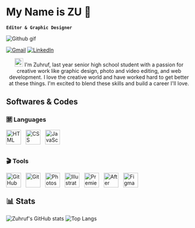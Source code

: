 # My Name is ZU :poodle:
**`Editor & Graphic Designer`**

![Github gif](https://github.com/callMeZu/callMeZu/assets/136812273/ac3edbd8-f24d-4210-8a68-ebad12007857)

[![Gmail](https://img.shields.io/badge/-GMAIL-D14836?style=for-the-badge&logo=gmail&logoColor=white)](mailto:inizuuu@gmail.com)
[![LinkedIn](https://img.shields.io/badge/-LINKEDIN-0077B5?style=for-the-badge&logo=linkedin&logoColor=white)](https://www.linkedin.com/in/zuhruf/) 



<p align = "center">
  <img src = "https://media.giphy.com/media/xlqFxnsFeyuu2pDp4j/giphy.gif" width = "23px"> I'm Zuhruf, last year senior high school student with a passion for creative work like graphic design, photo and video editing, and web development. I love the creative world and have worked hard to get better at these things. I'm excited to blend these skills and build a career I'll love. </p>

## Softwares & Codes
### :u7981: Languages

<img align="left" alt="HTML" width="40px" style="padding-right:10px;" src="https://cdn.jsdelivr.net/gh/devicons/devicon/icons/html5/html5-plain.svg" />
<img align="left" alt="CSS" width="40px" style="padding-right:10px;" src="https://cdn.jsdelivr.net/gh/devicons/devicon/icons/css3/css3-plain.svg" />
<img align="left" alt="JavaScript" width="40px" style="padding-right:10px;" src="https://cdn.jsdelivr.net/gh/devicons/devicon/icons/javascript/javascript-plain.svg" />
<br />
<br />
<br />

### :clapper: Tools
<img align="left" alt="GitHub" width="40px" style="padding-right:10px;" src="https://cdn.jsdelivr.net/gh/devicons/devicon/icons/github/github-original.svg" />
<img align="left" alt="Git" width="40px" style="padding-right:10px;" src="https://cdn.jsdelivr.net/gh/devicons/devicon/icons/git/git-original.svg" />
<img align="left" alt="Photoshop" width="40px" style="padding-right:10px;" src="https://cdn.jsdelivr.net/gh/devicons/devicon/icons/photoshop/photoshop-plain.svg" />
<img align="left" alt="Illustrator" width="40px" style="padding-right:10px;" src="https://cdn.jsdelivr.net/gh/devicons/devicon/icons/illustrator/illustrator-plain.svg" />
<img align="left" alt="Premiere Pro" width="40px" style="padding-right:10px;" src="https://cdn.jsdelivr.net/gh/devicons/devicon/icons/premierepro/premierepro-plain.svg" />
<img align="left" alt="After Effect" width="40px" style="padding-right:10px;" src="https://cdn.jsdelivr.net/gh/devicons/devicon/icons/aftereffects/aftereffects-plain.svg" />
<img align="left" alt="Figma" width="40px" style="padding-right:10px;" src="https://cdn.jsdelivr.net/gh/devicons/devicon/icons/figma/figma-original.svg" />
<br /> <br />

## :bar_chart: Stats

![Zuhruf's GitHub stats](https://github-readme-stats.vercel.app/api?username=CallMeZu&show_icons=true&theme=rose)
![Top Langs](https://github-readme-stats.vercel.app/api/top-langs/?username=callMeZu&layout=compact)

<!--
**callMeZu/callMeZu** is a ✨ _special_ ✨ repository because its `README.md` (this file) appears on your GitHub profile.

Here are some ideas to get you started:

- 🔭 I’m currently working on ...
- 🌱 I’m currently learning ...
- 👯 I’m looking to collaborate on ...
- 🤔 I’m looking for help with ...
- 💬 Ask me about ...
- 📫 How to reach me: ...
- 😄 Pronouns: ...
- ⚡ Fun fact: ...
-->
